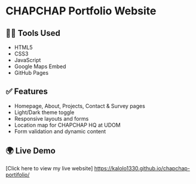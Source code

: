 # CHAPCHAP Portfolio Website

## 👨‍💻 Tools Used
- HTML5
- CSS3
- JavaScript
- Google Maps Embed
- GitHub Pages

## ✅ Features
- Homepage, About, Projects, Contact & Survey pages
- Light/Dark theme toggle
- Responsive layouts and forms
- Location map for CHAPCHAP HQ at UDOM
- Form validation and dynamic content

## 🌍 Live Demo 
[Click here to view my live website]
 https://kalolo1330.github.io/chapchap-portifolio/

